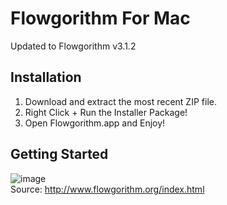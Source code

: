 # Flowgorithm For Mac
Updated to Flowgorithm v3.1.2

## Installation

1. Download and extract the most recent ZIP file. 
2. Right Click + Run the Installer Package! 
3. Open Flowgorithm.app and Enjoy!

## Getting Started

![image](https://user-images.githubusercontent.com/31175268/178444305-55df665d-689b-45af-b6d6-1f1afeb6375c.png)  
  Source: http://www.flowgorithm.org/index.html

